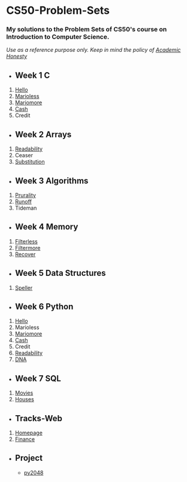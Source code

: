 # CS50-Problem-Sets
### My solutions to the Problem Sets of CS50's course on Introduction to Computer Science.
*Use as a reference purpose only. Keep in mind the policy of [Academic Honesty](https://cs50.harvard.edu/x/2020/syllabus/)*

 * ## Week 1 C
  1. [Hello](https://cs50.harvard.edu/x/2020/psets/1/hello/)
  2. [Marioless](https://cs50.harvard.edu/x/2020/psets/1/mario/less/)
  3. [Mariomore](https://cs50.harvard.edu/x/2020/psets/1/mario/more/)
  4. [Cash](https://cs50.harvard.edu/x/2020/psets/1/cash/)
  5. Credit
  
 * ## Week 2 Arrays
  1. [Readability](https://cs50.harvard.edu/x/2020/psets/2/readability/)
  2. Ceaser
  3. [Substitution](https://cs50.harvard.edu/x/2020/psets/2/substitution/)

 * ## Week 3 Algorithms
  1. [Prurality](https://cs50.harvard.edu/x/2020/psets/3/plurality/)
  2. [Runoff](https://cs50.harvard.edu/x/2020/psets/3/runoff/)
  3. Tideman
  
  * ## Week 4 Memory
  1. [Filterless](https://cs50.harvard.edu/x/2020/psets/4/filter/less/)
  2. [Filtermore](https://cs50.harvard.edu/x/2020/psets/4/filter/more/)
  3. [Recover](https://cs50.harvard.edu/x/2020/psets/4/recover/)
    
  * ## Week 5 Data Structures
  1. [Speller](https://cs50.harvard.edu/x/2020/psets/5/speller/)
    
  * ## Week 6 Python
  1. [Hello](https://cs50.harvard.edu/x/2020/psets/6/hello/)
  2. Marioless
  3. [Mariomore](https://cs50.harvard.edu/x/2020/psets/6/mario/more/)
  4. [Cash](https://cs50.harvard.edu/x/2020/psets/6/cash/)
  5. Credit
  6. [Readability](https://cs50.harvard.edu/x/2020/psets/6/readability/)
  7. [DNA](https://cs50.harvard.edu/x/2020/psets/6/dna/)
  
  * ## Week 7 SQL
  1. [Movies](https://cs50.harvard.edu/x/2020/psets/7/movies/)
  2. [Houses](https://cs50.harvard.edu/x/2020/psets/7/houses/)
  
  * ## Tracks-Web
  1. [Homepage](http://abd-01.github.io/)
  2. [Finance](https://cs50.harvard.edu/x/2020/tracks/web/)

  * ## Project
    - [py2048](https://github.com/ABD-01/py2048)

